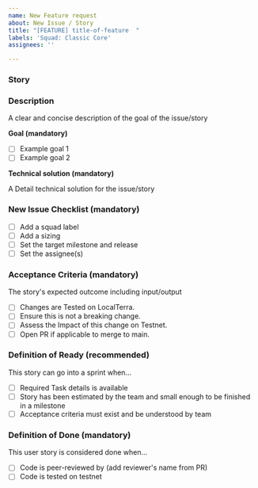 ```yaml
---
name: New Feature request
about: New Issue / Story
title: "[FEATURE] title-of-feature  "
labels: 'Squad: Classic Core'
assignees: ''

---
```


### Story
<!--- Copy title here -->


### Description
<!--- What is the goal of this issue (mandatory) -->
A clear and concise description of the goal of the issue/story

**Goal (mandatory)**
<!-- Describe Goal of the task, Make a TaskList of item you want to achive (recommended) --> 
- [ ] Example goal 1
- [ ] Example goal 2

**Technical solution (mandatory)**
<!--- What is the technical solution detail -->
A Detail technical solution for the issue/story

### New Issue Checklist (mandatory)
- [ ] Add a squad label
- [ ] Add a sizing
- [ ] Set the target milestone and release
- [ ] Set the assignee(s)

### Acceptance Criteria (mandatory)
The story's expected outcome including input/output
<!--- List at a high-level the acceptance criteria. -->
- [ ] Changes are Tested on LocalTerra.
- [ ] Ensure this is not a breaking change.
- [ ] Assess the Impact of this change on Testnet. 
- [ ] Open PR if applicable to merge to main.

### Definition of Ready (recommended)
This story can go into a sprint when...
- [ ] Required Task details is available
- [ ] Story has been estimated by the team and small enough to be finished in a milestone
- [ ] Acceptance criteria must exist and be understood by team

### Definition of Done (mandatory)
This user story is considered done when...
- [ ] Code is peer-reviewed by (add reviewer's name from PR)
- [ ] Code is tested on testnet
